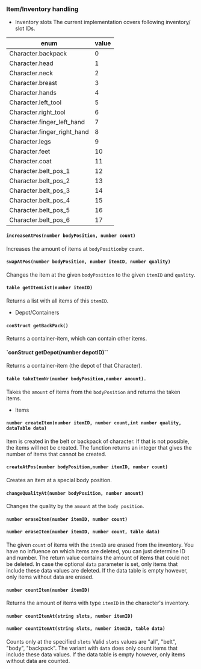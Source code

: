 ### Item/Inventory handling
* Inventory slots
The current implementation covers following inventory/ slot IDs.


| enum  | value |
|---|---|
| Character.backpack  | 0 |
| Character.head  | 1 |
| Character.neck  | 2 |
| Character.breast  | 3 |
| Character.hands  | 4 |
| Character.left_tool  | 5 |
| Character.right_tool  | 6 |
| Character.finger_left_hand  | 7 |
| Character.finger_right_hand  | 8 |
| Character.legs  | 9 |
| Character.feet  | 10 |
| Character.coat  | 11 |
| Character.belt_pos_1 | 12 |
| Character.belt_pos_2 | 13 |
| Character.belt_pos_3 | 14 |
| Character.belt_pos_4 | 15 |
| Character.belt_pos_5 | 16 |
| Character.belt_pos_6 | 17 |

#### `increaseAtPos(number bodyPosition, number count)`
Increases the amount of items at `bodyPosition`by `count`.
#### `swapAtPos(number bodyPosition, number itemID, number quality)`
Changes the item at the given `bodyPosition` to the given `itemID` and `quality`.

#### `table getItemList(number itemID)`
Returns a list with all items of this `itemID`.

* Depot/Containers


#### `conStruct getBackPack()`
Returns a container-item, which can contain other items.

#### `conStruct getDepot(number depotID)``
Returns a container-item (the depot of that Character).

#### `table takeItemNr(number bodyPosition,number amount).`
Takes the `amount` of items from the `bodyPosition` and returns the taken items.

* Items

#### `number createItem(number itemID, number count,int number quality, dataTable data)`
Item is created in the belt or backpack of character. If that is not possible, the items will
not be created. The function returns an integer that gives the number of items that cannot
be created.

#### `createAtPos(number bodyPosition,number itemID, number count)`
Creates an item at a special body position.

#### `changeQualityAt(number bodyPosition, number amount)`
Changes the quality by the  `amount` at the `body position`.

#### `number eraseItem(number itemID, number count)` 
#### `number eraseItem(number itemID, number count, table data)`
The given `count` of items with the `itemID` are erased from the inventory. You have
no influence on which items are deleted, you can just determine ID and number. The return
value contains the amount of items that could not be deleted. In case the optional `data`
parameter is set, only items that include these data values are deleted. If the data table is
empty however, only items without data are erased.

#### `number countItem(number itemID)`
Returns the amount of items with type `itemID` in the character's inventory.
#### `number countItemAt(string slots, number itemID)`
#### `number countItemAt(string slots, number itemID, table data)`
Counts only at the specified `slots`
Valid `slots` values are  "all", "belt", "body", "backpack". The variant with `data` does only count
items that include these data values. If the data table is empty however, only items without
data are counted.
